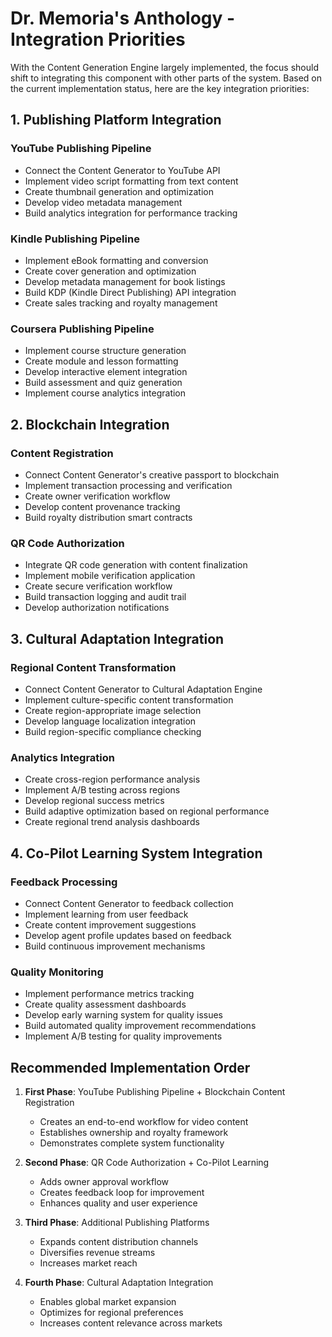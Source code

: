 # Dr. Memoria's Anthology - Integration Priorities

With the Content Generation Engine largely implemented, the focus should shift to integrating this component with other parts of the system. Based on the current implementation status, here are the key integration priorities:

## 1. Publishing Platform Integration

### YouTube Publishing Pipeline
- Connect the Content Generator to YouTube API
- Implement video script formatting from text content
- Create thumbnail generation and optimization
- Develop video metadata management
- Build analytics integration for performance tracking

### Kindle Publishing Pipeline
- Implement eBook formatting and conversion
- Create cover generation and optimization
- Develop metadata management for book listings
- Build KDP (Kindle Direct Publishing) API integration
- Create sales tracking and royalty management

### Coursera Publishing Pipeline
- Implement course structure generation 
- Create module and lesson formatting
- Develop interactive element integration
- Build assessment and quiz generation
- Implement course analytics integration

## 2. Blockchain Integration

### Content Registration
- Connect Content Generator's creative passport to blockchain
- Implement transaction processing and verification
- Create owner verification workflow
- Develop content provenance tracking
- Build royalty distribution smart contracts

### QR Code Authorization
- Integrate QR code generation with content finalization
- Implement mobile verification application
- Create secure verification workflow
- Build transaction logging and audit trail
- Develop authorization notifications

## 3. Cultural Adaptation Integration

### Regional Content Transformation
- Connect Content Generator to Cultural Adaptation Engine
- Implement culture-specific content transformation
- Create region-appropriate image selection
- Develop language localization integration
- Build region-specific compliance checking

### Analytics Integration
- Create cross-region performance analysis
- Implement A/B testing across regions
- Develop regional success metrics
- Build adaptive optimization based on regional performance
- Create regional trend analysis dashboards

## 4. Co-Pilot Learning System Integration

### Feedback Processing
- Connect Content Generator to feedback collection
- Implement learning from user feedback
- Create content improvement suggestions
- Develop agent profile updates based on feedback
- Build continuous improvement mechanisms

### Quality Monitoring
- Implement performance metrics tracking
- Create quality assessment dashboards
- Develop early warning system for quality issues
- Build automated quality improvement recommendations
- Implement A/B testing for quality improvements

## Recommended Implementation Order

1. **First Phase**: YouTube Publishing Pipeline + Blockchain Content Registration
   - Creates an end-to-end workflow for video content
   - Establishes ownership and royalty framework
   - Demonstrates complete system functionality

2. **Second Phase**: QR Code Authorization + Co-Pilot Learning
   - Adds owner approval workflow
   - Creates feedback loop for improvement
   - Enhances quality and user experience

3. **Third Phase**: Additional Publishing Platforms
   - Expands content distribution channels
   - Diversifies revenue streams
   - Increases market reach

4. **Fourth Phase**: Cultural Adaptation Integration
   - Enables global market expansion
   - Optimizes for regional preferences
   - Increases content relevance across markets
